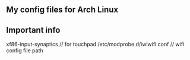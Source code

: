 ## My config files for Arch Linux

## Important info
xf86-input-synaptics // for touchpad
/etc/modprobe.d/iwlwifi.conf // wifi config file path
